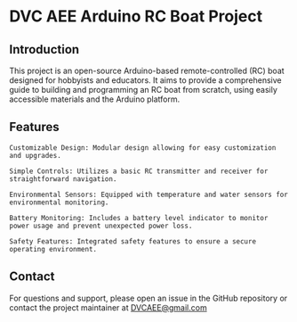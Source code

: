 # DVC AEE Arduino RC Boat Project

## Introduction

This project is an open-source Arduino-based remote-controlled (RC) boat designed for hobbyists and educators. It aims to provide a comprehensive guide to building and programming an RC boat from scratch, using easily accessible materials and the Arduino platform.

## Features

    Customizable Design: Modular design allowing for easy customization and upgrades.  
		
    Simple Controls: Utilizes a basic RC transmitter and receiver for straightforward navigation.  
		
    Environmental Sensors: Equipped with temperature and water sensors for environmental monitoring.  
		
    Battery Monitoring: Includes a battery level indicator to monitor power usage and prevent unexpected power loss.  
		
    Safety Features: Integrated safety features to ensure a secure operating environment.  
		

## Contact

For questions and support, please open an issue in the GitHub repository or contact the project maintainer at DVCAEE@gmail.com
